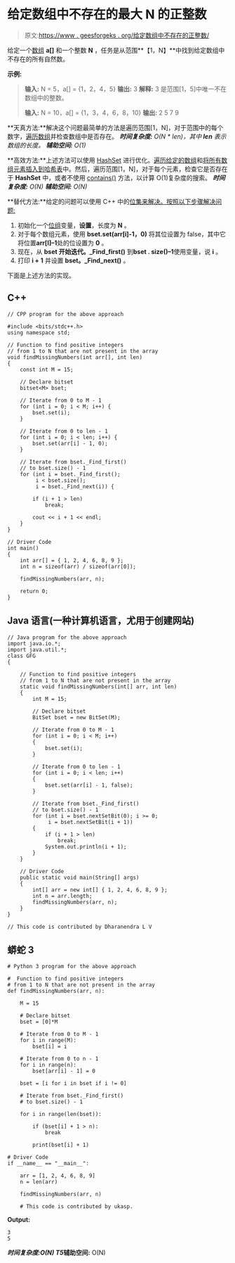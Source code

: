 # 给定数组中不存在的最大 N 的正整数

> 原文:[https://www . geesforgeks . org/给定数组中不存在的正整数/](https://www.geeksforgeeks.org/positive-integers-up-to-n-that-are-not-present-in-given-array/)

给定一个[数组](https://www.geeksforgeeks.org/array-data-structure/) **a[]** 和一个整数 **N** ，任务是从范围**【1，N】**中找到给定数组中不存在的所有自然数。

**示例:**

> **输入:** N = 5，a[] = {1，2，4，5}
> **输出:** 3
> **解释:** 3 是范围[1，5]中唯一不在数组中的整数。
> 
> **输入:** N = 10，a[] = {1，3，4，6，8，10}
> **输出:** 2 5 7 9

**天真方法:**解决这个问题最简单的方法是遍历范围[1，N]，对于范围中的每个数字，[遍历数组](https://www.geeksforgeeks.org/c-program-to-traverse-an-array/)并检查数组中是否存在。
***时间复杂度:** O(N * len)，其中 **len** 表示数组的长度。*
***辅助空间:** O(1)*

**高效方法:**上述方法可以使用 [HashSet](https://www.geeksforgeeks.org/hashset-in-java/) 进行优化。[遍历给定的数组](https://www.geeksforgeeks.org/iterating-arrays-java/)和[将所有数组元素插入到哈希表](https://www.geeksforgeeks.org/set-insert-function-in-c-stl/)中。然后，遍历范围[1，N]，对于每个元素，检查它是否存在于 **HashSet** 中，或者不使用 [contains()](https://www.geeksforgeeks.org/hashset-contains-method-in-java/) 方法，以计算 O(1)复杂度的搜索。
***时间复杂度:** O(N)*
***辅助空间:** O(N)*

**替代方法:**给定的问题可以使用 C++ 中的[位集来解决。按照以下步骤解决问题:](https://www.geeksforgeeks.org/c-bitset-and-its-application/)

1.  初始化一个[位组](https://www.geeksforgeeks.org/c-bitset-and-its-application/)变量，**设置**，长度为 **N** 。
2.  对于每个数组元素，使用 **bset.set(arr[i]-1，0)** 将其位设置为 false，其中它将位置**arr[I]–1**处的位设置为 **0** 。
3.  现在，从 **bset 开始迭代。_Find_first()** 到**bset . size()–1**使用变量，说 **i** 。
4.  打印 **i + 1** 并设置 **bset。_Find_next()** 。

下面是上述方法的实现。

## C++

```
// CPP program for the above approach

#include <bits/stdc++.h>
using namespace std;

// Function to find positive integers
// from 1 to N that are not present in the array
void findMissingNumbers(int arr[], int len)
{
    const int M = 15;

    // Declare bitset
    bitset<M> bset;

    // Iterate from 0 to M - 1
    for (int i = 0; i < M; i++) {
        bset.set(i);
    }

    // Iterate from 0 to len - 1
    for (int i = 0; i < len; i++) {
        bset.set(arr[i] - 1, 0);
    }

    // Iterate from bset._Find_first()
    // to bset.size() - 1
    for (int i = bset._Find_first();
         i < bset.size();
         i = bset._Find_next(i)) {

        if (i + 1 > len)
            break;

        cout << i + 1 << endl;
    }
}

// Driver Code
int main()
{
    int arr[] = { 1, 2, 4, 6, 8, 9 };
    int n = sizeof(arr) / sizeof(arr[0]);

    findMissingNumbers(arr, n);

    return 0;
}
```

## Java 语言(一种计算机语言，尤用于创建网站)

```
// Java program for the above approach
import java.io.*;
import java.util.*;
class GFG
{

    // Function to find positive integers
    // from 1 to N that are not present in the array
    static void findMissingNumbers(int[] arr, int len)
    {
        int M = 15;

        // Declare bitset
        BitSet bset = new BitSet(M);

        // Iterate from 0 to M - 1
        for (int i = 0; i < M; i++)
        {
            bset.set(i);
        }

        // Iterate from 0 to len - 1
        for (int i = 0; i < len; i++)
        {
            bset.set(arr[i] - 1, false);
        }

        // Iterate from bset._Find_first()
        // to bset.size() - 1
        for (int i = bset.nextSetBit(0); i >= 0;
             i = bset.nextSetBit(i + 1))
        {
            if (i + 1 > len)
                break;
            System.out.println(i + 1);
        }
    }

    // Driver Code
    public static void main(String[] args)
    {
        int[] arr = new int[] { 1, 2, 4, 6, 8, 9 };
        int n = arr.length;
        findMissingNumbers(arr, n);
    }
}

// This code is contributed by Dharanendra L V
```

## 蟒蛇 3

```
# Python 3 program for the above approach

#  Function to find positive integers
# from 1 to N that are not present in the array
def findMissingNumbers(arr, n):

    M = 15

    # Declare bitset
    bset = [0]*M

    # Iterate from 0 to M - 1
    for i in range(M):
        bset[i] = i

    # Iterate from 0 to n - 1
    for i in range(n):
        bset[arr[i] - 1] = 0

    bset = [i for i in bset if i != 0]

    # Iterate from bset._Find_first()
    # to bset.size() - 1

    for i in range(len(bset)):

        if (bset[i] + 1 > n):
            break

        print(bset[i] + 1)

# Driver Code
if __name__ == "__main__":

    arr = [1, 2, 4, 6, 8, 9]
    n = len(arr)

    findMissingNumbers(arr, n)

    # This code is contributed by ukasp.
```

**Output:** 

```
3
5
```

***时间复杂度:**O(N)*
T5**辅助空间:** O(N)